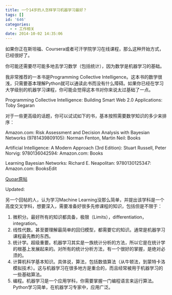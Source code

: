 ```yaml
---
title: 一个14岁的人怎样学习机器学习最好？
tags: []
id: '646'
categories:
  - - 工作相关
date: 2014-10-02 14:35:06
---
```


如果你正在斯坦福、Coursera或者可汗学院学习在线课程，那么这种开始方式，已经很好了。

你可能还需要尽可能多地去学习数学（包括统计），因为数学是机器学习的基础。

我非常推荐的一本书是Programming Collective Intelligence。这本书的数学很浅，只需要基本理解Python就可以通读此书而没有什么障碍。如果你已经在学习大学级别的机器学习课程，你可能会觉得这本书对你来说太过基础了一点。

Programming Collective Intelligence: Building Smart Web 2.0 Applications: Toby Segaran

对于一些更高级的话题，你可以试试如下的书，基本按照需要数学知识的多少来排序：

Amazon.com: Risk Assessment and Decision Analysis with Bayesian Networks (9781439809105): Norman Fenton, Martin Neil: Books

Artificial Intelligence: A Modern Approach (3rd Edition): Stuart Russell, Peter Norvig: 9780136042594: Amazon.com: Books

Learning Bayesian Networks: Richard E. Neapolitan: 9780130125347: Amazon.com: BooksEdit

[Quoar原帖](http://www.quora.com/How-can-a-14-year-old-best-learn-machine-learning "Quora原帖")

Updated:

另一个回帖的人，认为学习Machine Learning没那么简单，并提出该学科是一个高度交叉学科，想要深入，需要准备好很多先修课程的知识，包括但是不限于：

1. 微积分。最好所有的知识都具备，极限（Limits），differentiation，integration。
2. 线性代数。甚至要理解最简单的回归模型，都需要它的知识。通常是机器学习课程最先教的东西。
3. 统计学。超级重要。机器学习其实是一族统计分析的方法，所以它是在统计学的根基上发展起来的。对所有的统计分析方法，有一个很好的掌握，是绝对必须的。
4. 计算机科学基本知识。具体说，算法，包括数值算法（从牛顿法，到蒙特卡洛模拟技术）。这与机器学习在很多地方是重合的，而且经常被用于机器学习的一些基础算法。
5. 编程。机器学习是一个应用学科，你需要掌握一门编程语言来运行算法。Python学习简单，在机器学习专家中，应用广泛。